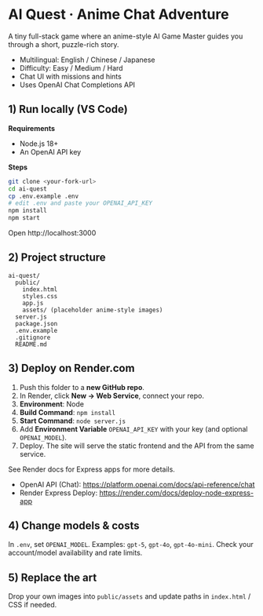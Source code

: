 # AI Quest · Anime Chat Adventure

A tiny full-stack game where an anime-style AI Game Master guides you through a short, puzzle-rich story.
- Multilingual: English / Chinese / Japanese
- Difficulty: Easy / Medium / Hard
- Chat UI with missions and hints
- Uses OpenAI Chat Completions API

## 1) Run locally (VS Code)

**Requirements**
- Node.js 18+
- An OpenAI API key

**Steps**
```bash
git clone <your-fork-url>
cd ai-quest
cp .env.example .env
# edit .env and paste your OPENAI_API_KEY
npm install
npm start
```
Open http://localhost:3000

## 2) Project structure
```text
ai-quest/
  public/
    index.html
    styles.css
    app.js
    assets/ (placeholder anime-style images)
  server.js
  package.json
  .env.example
  .gitignore
  README.md
```

## 3) Deploy on Render.com

1. Push this folder to a **new GitHub repo**.
2. In Render, click **New → Web Service**, connect your repo.
3. **Environment**: Node
4. **Build Command**: `npm install`
5. **Start Command**: `node server.js`
6. Add **Environment Variable** `OPENAI_API_KEY` with your key (and optional `OPENAI_MODEL`).
7. Deploy. The site will serve the static frontend and the API from the same service.

See Render docs for Express apps for more details.
- OpenAI API (Chat): https://platform.openai.com/docs/api-reference/chat
- Render Express Deploy: https://render.com/docs/deploy-node-express-app

## 4) Change models & costs
In `.env`, set `OPENAI_MODEL`. Examples: `gpt-5`, `gpt-4o`, `gpt-4o-mini`.
Check your account/model availability and rate limits.

## 5) Replace the art
Drop your own images into `public/assets` and update paths in `index.html` / CSS if needed.
